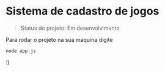 <h1> Sistema de cadastro de jogos</h1>


> Status do projeto: Em desenvolvimento

Para rodar o projeto na sua maquina digite

````
node app.js
````

:)